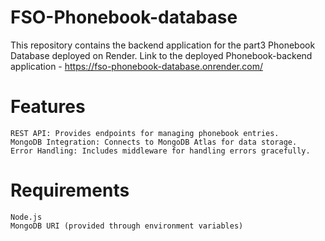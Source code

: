 # FSO-Phonebook-database
This repository contains the backend application for the part3 Phonebook Database deployed on Render.
Link to the deployed Phonebook-backend application - https://fso-phonebook-database.onrender.com/

# Features
    REST API: Provides endpoints for managing phonebook entries.
    MongoDB Integration: Connects to MongoDB Atlas for data storage.
    Error Handling: Includes middleware for handling errors gracefully.

# Requirements
    Node.js
    MongoDB URI (provided through environment variables)